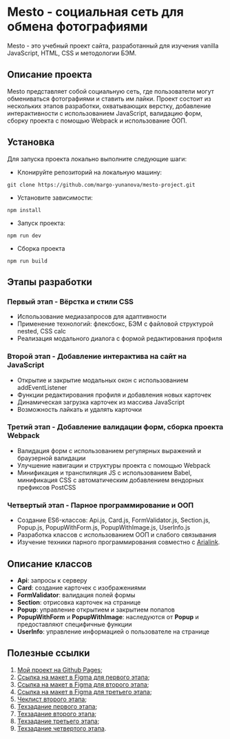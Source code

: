 # Mesto - социальная сеть для обмена фотографиями

Mesto - это учебный проект сайта, разработанный для изучения vanilla JavaScript, HTML, CSS и методологии БЭМ.

## Описание проекта

Mesto представляет собой социальную сеть, где пользователи могут обмениваться фотографиями и ставить им лайки. Проект состоит из нескольких этапов разработки, охватывающих верстку, добавление интерактивности с использованием JavaScript, валидацию форм, сборку проекта с помощью Webpack и использование ООП.

## Установка

Для запуска проекта локально выполните следующие шаги:

- Клонируйте репозиторий на локальную машину:
   
`git clone https://github.com/margo-yunanova/mesto-project.git`

- Установите зависимости:
   
`npm install`

- Запуск проекта:

`npm run dev`

- Сборка проекта

`npm run build`

## Этапы разработки

### Первый этап - Вёрстка и стили CSS

- Использование медиазапросов для адаптивности
- Применение технологий: флексбокс, БЭМ с файловой структурой nested, CSS calc
- Реализация модального диалога с формой редактирования профиля

### Второй этап - Добавление интерактива на сайт на JavaScript

- Открытие и закрытие модальных окон с использованием addEventListener
- Функции редактирования профиля и добавления новых карточек
- Динамическая загрузка карточек из массива JavaScript
- Возможность лайкать и удалять карточки

### Третий этап - Добавление валидации форм, сборка проекта Webpack

- Валидация форм с использованием регулярных выражений и браузерной валидации
- Улучшение навигации и структуры проекта с помощью Webpack
- Минификация и транспиляция JS с использованием Babel, минификация CSS с автоматическим добавлением вендорных префиксов PostCSS

### Четвертый этап - Парное программирование и ООП

- Создание ES6-классов: Api.js, Сard.js, FormValidator.js, Section.js, Popup.js, PopupWithForm.js, PopupWithImage.js, UserInfo.js
- Разработка классов с использованием ООП и слабого связывания
- Изучение техники парного программирования совместно с [Arialink](https://github.com/Aria1ink).

## Описание классов

- **Api**: запросы к серверу
- **Card**: создание карточек с изображениями
- **FormValidator**: валидация полей формы
- **Section**: отрисовка карточек на странице
- **Popup**: управление открытием и закрытием попапов
- **PopupWithForm** и **PopupWithImage**: наследуются от **Popup** и предоставляют специфичные функции
- **UserInfo**: управление информацией о пользователе на странице

## Полезные ссылки

1. [Мой проект на Github Pages](https://margo-yunanova.github.io/mesto-project);
1. [Ссылка на макет в Figma для первого этапа](https://www.figma.com/file/2cn9N9jSkmxD84oJik7xL7/JavaScript.-Sprint-4?node-id=28212%3A155);
1. [Ссылка на макет в Figma для второго этапа](https://www.figma.com/file/bjyvbKKJN2naO0ucURl2Z0/JavaScript.-Sprint-5);
1. [Ссылка на макет в Figma для третьего этапа](https://www.figma.com/file/kRVLKwYG3d1HGLvh7JFWRT/JavaScript.-Sprint-6?node-id=0%3A1);
1. [Чеклист второго этапа](https://code.s3.yandex.net/web-developer/checklists-pdf/web-plus/checklist-4.pdf);
1. [Техзадание первого этапа](https://code.s3.yandex.net/web-plus/static/second-month/mesto-project/index.html);
1. [Техзадание второго этапа](https://code.s3.yandex.net/web-plus/static/third-month/mesto-project/index.html);
1. [Техзадание третьего этапа](https://code.s3.yandex.net/web-developer/checklists-pdf/web-plus/checklist-8.pdf);
1. [Техзадание четвертого этапа](https://code.s3.yandex.net/web-developer/checklists-pdf/web-plus/checklist-10.pdf).

